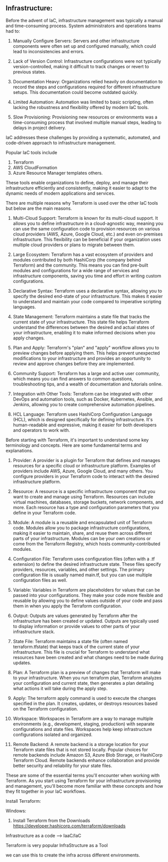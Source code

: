 Infrastructure:
---------------------------------------

Before the advent of IaC, infrastructure management was typically a manual and time-consuming process. System administrators and operations teams had to:

1. Manually Configure Servers: Servers and other infrastructure components were often set up and configured manually, which could lead to inconsistencies and errors.

2. Lack of Version Control: Infrastructure configurations were not typically version-controlled, making it difficult to track changes or revert to previous states.

3. Documentation Heavy: Organizations relied heavily on documentation to record the steps and configurations required for different infrastructure setups. This documentation could become outdated quickly.

4. Limited Automation: Automation was limited to basic scripting, often lacking the robustness and flexibility offered by modern IaC tools.

5. Slow Provisioning: Provisioning new resources or environments was a time-consuming process that involved multiple manual steps, leading to delays in project delivery.

IaC addresses these challenges by providing a systematic, automated, and code-driven approach to infrastructure management. 

Popular IaC tools include 

1. Terraform
2. AWS CloudFormation
3. Azure Resource Manager templates others.

These tools enable organizations to define, deploy, and manage their infrastructure efficiently and consistently, making it easier to adapt to the dynamic needs of modern applications and services.

There are multiple reasons why Terraform is used over the other IaC tools but below are the main reasons.

1. Multi-Cloud Support: Terraform is known for its multi-cloud support. It allows you to define infrastructure in a cloud-agnostic way, meaning you can use the same configuration code to provision resources on various cloud providers (AWS, Azure, Google Cloud, etc.) and even on-premises infrastructure. This flexibility can be beneficial if your organization uses multiple cloud providers or plans to migrate between them.

2. Large Ecosystem: Terraform has a vast ecosystem of providers and modules contributed by both HashiCorp (the company behind Terraform) and the community. This means you can find pre-built modules and configurations for a wide range of services and infrastructure components, saving you time and effort in writing custom configurations.

3. Declarative Syntax: Terraform uses a declarative syntax, allowing you to specify the desired end-state of your infrastructure. This makes it easier to understand and maintain your code compared to imperative scripting languages.

4. State Management: Terraform maintains a state file that tracks the current state of your infrastructure. This state file helps Terraform understand the differences between the desired and actual states of your infrastructure, enabling it to make informed decisions when you apply changes.

5. Plan and Apply: Terraform's "plan" and "apply" workflow allows you to preview changes before applying them. This helps prevent unexpected modifications to your infrastructure and provides an opportunity to review and approve changes before they are implemented.

6. Community Support: Terraform has a large and active user community, which means you can find answers to common questions, troubleshooting tips, and a wealth of documentation and tutorials online.

7. Integration with Other Tools: Terraform can be integrated with other DevOps and automation tools, such as Docker, Kubernetes, Ansible, and Jenkins, allowing you to create comprehensive automation pipelines.

8. HCL Language: Terraform uses HashiCorp Configuration Language (HCL), which is designed specifically for defining infrastructure. It's human-readable and expressive, making it easier for both developers and operators to work with.

Before starting with Terraform, it's important to understand some key terminology and concepts. Here are some fundamental terms and explanations.

1. Provider: A provider is a plugin for Terraform that defines and manages resources for a specific cloud or infrastructure platform. Examples of providers include AWS, Azure, Google Cloud, and many others. You configure providers in your Terraform code to interact with the desired infrastructure platform.

2. Resource: A resource is a specific infrastructure component that you want to create and manage using Terraform. Resources can include virtual machines, databases, storage buckets, network components, and more. Each resource has a type and configuration parameters that you define in your Terraform code.

3. Module: A module is a reusable and encapsulated unit of Terraform code. Modules allow you to package infrastructure configurations, making it easier to maintain, share, and reuse them across different parts of your infrastructure. Modules can be your own creations or come from the Terraform Registry, which hosts community-contributed modules.

4. Configuration File: Terraform uses configuration files (often with a .tf extension) to define the desired infrastructure state. These files specify providers, resources, variables, and other settings. The primary configuration file is usually named main.tf, but you can use multiple configuration files as well.

5. Variable: Variables in Terraform are placeholders for values that can be passed into your configurations. They make your code more flexible and reusable by allowing you to define values outside of your code and pass them in when you apply the Terraform configuration.

6. Output: Outputs are values generated by Terraform after the infrastructure has been created or updated. Outputs are typically used to display information or provide values to other parts of your infrastructure stack.

7. State File: Terraform maintains a state file (often named terraform.tfstate) that keeps track of the current state of your infrastructure. This file is crucial for Terraform to understand what resources have been created and what changes need to be made during updates.

8. Plan: A Terraform plan is a preview of changes that Terraform will make to your infrastructure. When you run terraform plan, Terraform analyzes your configuration and current state, then generates a plan detailing what actions it will take during the apply step.

9. Apply: The terraform apply command is used to execute the changes specified in the plan. It creates, updates, or destroys resources based on the Terraform configuration.

10. Workspace: Workspaces in Terraform are a way to manage multiple environments (e.g., development, staging, production) with separate configurations and state files. Workspaces help keep infrastructure configurations isolated and organized.

11. Remote Backend: A remote backend is a storage location for your Terraform state files that is not stored locally. Popular choices for remote backends include Amazon S3, Azure Blob Storage, or HashiCorp Terraform Cloud. Remote backends enhance collaboration and provide better security and reliability for your state files.

These are some of the essential terms you'll encounter when working with Terraform. As you start using Terraform for your infrastructure provisioning and management, you'll become more familiar with these concepts and how they fit together in your IaC workflows.

Install Terraform:

Windows:

1. Install Terraform from the Downloads https://developer.hashicorp.com/terraform/downloads



Infrastructure as a code --> IaaC/IaC

Terraform is very popular InfraStructure as a Tool

we can use this to create the infra across different environments.


